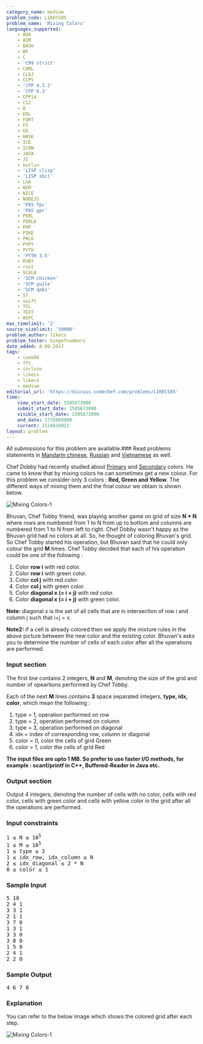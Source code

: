 ```yaml
---
category_name: medium
problem_code: LIKECS05
problem_name: 'Mixing Colors'
languages_supported:
    - ADA
    - ASM
    - BASH
    - BF
    - C
    - 'C99 strict'
    - CAML
    - CLOJ
    - CLPS
    - 'CPP 4.3.2'
    - 'CPP 6.3'
    - CPP14
    - CS2
    - D
    - ERL
    - FORT
    - FS
    - GO
    - HASK
    - ICK
    - ICON
    - JAVA
    - JS
    - kotlin
    - 'LISP clisp'
    - 'LISP sbcl'
    - LUA
    - NEM
    - NICE
    - NODEJS
    - 'PAS fpc'
    - 'PAS gpc'
    - PERL
    - PERL6
    - PHP
    - PIKE
    - PRLG
    - PYPY
    - PYTH
    - 'PYTH 3.5'
    - RUBY
    - rust
    - SCALA
    - 'SCM chicken'
    - 'SCM guile'
    - 'SCM qobi'
    - ST
    - swift
    - TCL
    - TEXT
    - WSPC
max_timelimit: '2'
source_sizelimit: '50000'
problem_author: likecs
problem_tester: kingofnumbers
date_added: 8-09-2017
tags:
    - cook86
    - fft
    - inclusn
    - likecs
    - likecs
    - medium
editorial_url: 'https://discuss.codechef.com/problems/LIKECS05'
time:
    view_start_date: 1505673000
    submit_start_date: 1505673000
    visible_start_date: 1505673000
    end_date: 1735669800
    current: 1514816021
layout: problem
---
```

All submissions for this problem are available.### Read problems statements in [Mandarin chinese](http://www.codechef.com/download/translated/COOK86/mandarin/LIKECS05.pdf), [Russian](http://www.codechef.com/download/translated/COOK86/russian/LIKECS05.pdf) and [Vietnamese](http://www.codechef.com/download/translated/COOK86/vietnamese/LIKECS05.pdf) as well.

Chef Dobby had recently studied about [Primary](https://en.wikipedia.org/wiki/Primary_color) and [Secondary](https://en.wikipedia.org/wiki/Secondary_color) colors. He came to know that by mixing colors he can sometimes get a new colour. For this problem we consider only 3 colors : **Red, Green and Yellow**. The different ways of mixing them and the final colour we obtain is shown below.

![Mixing Colors-1](https://cook86.discuss.codechef.com/upfiles/img-1.png)

Bhuvan, Chef Tobby friend, was playing another game on grid of size **N \* N** where rows are numbered from 1 to N from up to bottom and columns are numbered from 1 to N from left to right. Chef Dobby wasn't happy as the Bhuvan grid had no colors at all. So, he thought of coloring Bhuvan's grid. So Chef Tobby started his operation, but Bhuvan said that he could only colour the grid **M** times. Chef Tobby decided that each of his operation could be one of the following :

1. Color **row i** with red color.
2. Color **row i** with green color.
3. Color **col j** with red color.
4. Color **col j** with green color.
5. Color **diagonal x (= i + j)** with red color.
6. Color **diagonal x (= i + j)** with green color.



**Note:** diagonal x is the set of all cells that are in intersection of row i and column j such that i+j = x.

**Note2:** if a cell is already colored then we apply the mixture rules in the above picture between the new color and the existing color. 
Bhuvan's asks you to determine the number of cells of each color after all the operations are performed.

### Input section

The first line contains 2 integers, **N** and **M**, denoting the size of the grid and number of opeartions performed by Chef Tobby.

Each of the next **M** lines contains **3** space separated integers, **type, idx, color**, which mean the following :

1. type = 1, operation performed on row
2. type = 2, operation performed on column
3. type = 3, operation performed on diagonal
4. idx = index of corresponding row, column or diagonal
5. color = 0, color the cells of grid Green
6. color = 1, color the cells of grid Red


**The input files are upto 1 MB. So prefer to use faster I/O methods, for example : scanf/printf in C++, Buffered-Reader in Java etc.**

### Output section

Output 4 integers, denoting the number of cells with no color, cells with red color, cells with green color and cells with yellow color in the grid after all the operations are performed.

### Input constraints

<pre>
1 ≤ N ≤ 10<sup>5</sup>
1 ≤ M ≤ 10<sup>5</sup>
1 ≤ type ≤ 3
1 ≤ idx_row, idx_column ≤ N
2 ≤ idx_diagonal ≤ 2 * N
0 ≤ color ≤ 1
</pre>
### Sample Input

<pre>
5 10
2 4 1
3 3 1
2 1 1
3 7 0
1 3 1
3 3 0
3 8 0
1 5 0
2 4 1
2 2 0
</pre>
### Sample Output

<pre>
4 6 7 8
</pre>
### Explanation

You can refer to the below image which shows the colored grid after each step.

![Mixing Colors-1](https://cook86.discuss.codechef.com/upfiles/img-2_Jh81yrs.png)

